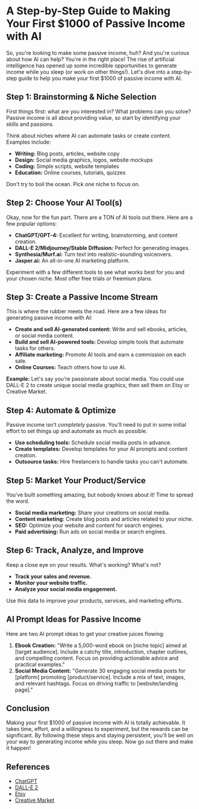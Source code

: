# A Step-by-Step Guide to Making Your First $1000 of Passive Income with AI

So, you're looking to make some passive income, huh? And you're curious about how AI can help? You're in the right place! The rise of artificial intelligence has opened up some incredible opportunities to generate income while you sleep (or work on other things!). Let's dive into a step-by-step guide to help you make your first $1000 of passive income with AI.

## Step 1: Brainstorming & Niche Selection

First things first: what are you interested in? What problems can you solve? Passive income is all about providing value, so start by identifying your skills and passions.

Think about niches where AI can automate tasks or create content. Examples include:

*   **Writing:** Blog posts, articles, website copy
*   **Design:** Social media graphics, logos, website mockups
*   **Coding:** Simple scripts, website templates
*   **Education:** Online courses, tutorials, quizzes

Don't try to boil the ocean. Pick *one* niche to focus on.

## Step 2: Choose Your AI Tool(s)

Okay, now for the fun part. There are a TON of AI tools out there. Here are a few popular options:

*   **ChatGPT/GPT-4:** Excellent for writing, brainstorming, and content creation.
*   **DALL-E 2/Midjourney/Stable Diffusion:** Perfect for generating images.
*   **Synthesia/Murf.ai:** Turn text into realistic-sounding voiceovers.
*   **Jasper.ai:** An all-in-one AI marketing platform.

Experiment with a few different tools to see what works best for you and your chosen niche. Most offer free trials or freemium plans.

## Step 3: Create a Passive Income Stream

This is where the rubber meets the road. Here are a few ideas for generating passive income with AI:

*   **Create and sell AI-generated content:** Write and sell ebooks, articles, or social media content.
*   **Build and sell AI-powered tools:** Develop simple tools that automate tasks for others.
*   **Affiliate marketing:** Promote AI tools and earn a commission on each sale.
*   **Online Courses:** Teach others how to use AI.

**Example:** Let's say you're passionate about social media. You could use DALL-E 2 to create unique social media graphics, then sell them on Etsy or Creative Market.

## Step 4: Automate & Optimize

Passive income isn't *completely* passive. You'll need to put in some initial effort to set things up and automate as much as possible.

*   **Use scheduling tools:** Schedule social media posts in advance.
*   **Create templates:** Develop templates for your AI prompts and content creation.
*   **Outsource tasks:** Hire freelancers to handle tasks you can't automate.

## Step 5: Market Your Product/Service

You've built something amazing, but nobody knows about it! Time to spread the word.

*   **Social media marketing:** Share your creations on social media.
*   **Content marketing:** Create blog posts and articles related to your niche.
*   **SEO:** Optimize your website and content for search engines.
*   **Paid advertising:** Run ads on social media or search engines.

## Step 6: Track, Analyze, and Improve

Keep a close eye on your results. What's working? What's not?

*   **Track your sales and revenue.**
*   **Monitor your website traffic.**
*   **Analyze your social media engagement.**

Use this data to improve your products, services, and marketing efforts.

## AI Prompt Ideas for Passive Income

Here are two AI prompt ideas to get your creative juices flowing:

1.  **Ebook Creation:** "Write a 5,000-word ebook on [niche topic] aimed at [target audience]. Include a catchy title, introduction, chapter outlines, and compelling content. Focus on providing actionable advice and practical examples."
2.  **Social Media Content:** "Generate 30 engaging social media posts for [platform] promoting [product/service]. Include a mix of text, images, and relevant hashtags. Focus on driving traffic to [website/landing page]."

## Conclusion

Making your first $1000 of passive income with AI is totally achievable. It takes time, effort, and a willingness to experiment, but the rewards can be significant. By following these steps and staying persistent, you'll be well on your way to generating income while you sleep. Now go out there and make it happen!

## References

*   [ChatGPT](https://openai.com/blog/chatgpt)
*   [DALL-E 2](https://openai.com/dall-e-2/)
*   [Etsy](https://www.etsy.com/)
*   [Creative Market](https://creativemarket.com/)